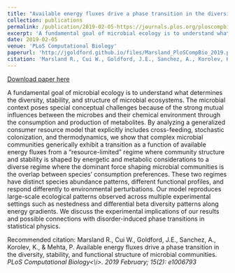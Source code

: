 ```yaml
---
title: "Available energy fluxes drive a phase transition in the diversity, stability, and functional structure of microbial communities"
collection: publications
permalink: /publication/2019-02-05-https://journals.plos.org/ploscompbiol/article?id=10.1371/journal.pcbi.1006793
excerpt: 'A fundamental goal of microbial ecology is to understand what determines the diversity, stability, and structure of microbial ecosystems. The microbial context poses special conceptual challenges because of the strong mutual influences between the microbes and their chemical environment through the consumption and production of metabolites. By analyzing a generalized consumer resource model that explicitly includes cross-feeding, stochastic colonization, and thermodynamics, we show that complex microbial communities generically exhibit a transition as a function of available energy fluxes from a “resource-limited” regime where community structure and stability is shaped by energetic and metabolic considerations to a diverse regime where the dominant force shaping microbial communities is the overlap between species’ consumption preferences. These two regimes have distinct species abundance patterns, different functional profiles, and respond differently to environmental perturbations. Our model reproduces large-scale ecological patterns observed across multiple experimental settings such as nestedness and differential beta diversity patterns along energy gradients. We discuss the experimental implications of our results and possible connections with disorder-induced phase transitions in statistical physics.'
date: 2019-02-05
venue: 'PLoS Computational Biology'
paperurl: 'http://jgoldford.github.io/files/Marsland_PloSCompBio_2019.pdf'
citation: 'Marsland R., Cui W., Goldford, J.E., Sanchez, A., Korolev, K., &amp; Mehta, P. Available energy fluxes drive a phase transition in the diversity, stability, and functional structure of microbial communities. <i>PLoS Computational Biology<\i>. 2019 February; 15(2): e1006793'
---
```


<a href='http://jgoldford.github.io/files/Marsland_PloSCompBio_2019.pdf'>Download paper here</a>

A fundamental goal of microbial ecology is to understand what determines the diversity, stability, and structure of microbial ecosystems. The microbial context poses special conceptual challenges because of the strong mutual influences between the microbes and their chemical environment through the consumption and production of metabolites. By analyzing a generalized consumer resource model that explicitly includes cross-feeding, stochastic colonization, and thermodynamics, we show that complex microbial communities generically exhibit a transition as a function of available energy fluxes from a “resource-limited” regime where community structure and stability is shaped by energetic and metabolic considerations to a diverse regime where the dominant force shaping microbial communities is the overlap between species’ consumption preferences. These two regimes have distinct species abundance patterns, different functional profiles, and respond differently to environmental perturbations. Our model reproduces large-scale ecological patterns observed across multiple experimental settings such as nestedness and differential beta diversity patterns along energy gradients. We discuss the experimental implications of our results and possible connections with disorder-induced phase transitions in statistical physics.

Recommended citation: Marsland R., Cui W., Goldford, J.E., Sanchez, A., Korolev, K., & Mehta, P. Available energy fluxes drive a phase transition in the diversity, stability, and functional structure of microbial communities. <i>PLoS Computational Biology<\i>. 2019 February; 15(2): e1006793